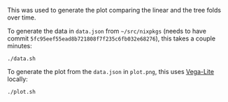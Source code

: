 This was used to generate the plot comparing the linear and the tree folds over time.

To generate the data in `data.json` from `~/src/nixpkgs` (needs to have commit `5fc95eef55ead8b721808f7f235c6fb032e68276`), this takes a couple minutes:
```
./data.sh
```

To generate the plot from the `data.json` in `plot.png`, this uses [Vega-Lite](https://vega.github.io/vega-lite/) locally:
```
./plot.sh
```
